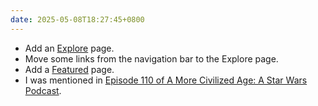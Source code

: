 ```yaml
---
date: 2025-05-08T18:27:45+0800
---
```


* Add an [Explore](/explore/) page.
* Move some links from the navigation bar to the Explore page.
* Add a [Featured](/featured/) page.
* I was mentioned in [Episode 110 of A More Civilized Age: A Star Wars Podcast](/featured/a-more-civilized-age-ep-110/). 

